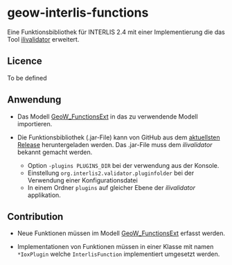 # geow-interlis-functions
Eine Funktionsbibliothek für INTERLIS 2.4 mit einer Implementierung die das Tool [ilivalidator](https://github.com/claeis/ilivalidator) erweitert.

## Licence
To be defined

## Anwendung
- Das Modell [GeoW_FunctionsExt](src/model/GeoW_FunctionsExt.ili) in das zu verwendende Modell importieren. 

- Die Funktionsbibliothek (.jar-File) kann von GitHub aus dem [aktuellsten Release](https://github.com/GeoWerkstatt/geow-interlis-functions/releases) heruntergeladen werden. Das .jar-File muss dem _ilivalidator_ bekannt gemacht werden.

    - Option `-plugins PLUGINS_DIR` bei der verwendung aus der Konsole. 
    - Einstellung `org.interlis2.validator.pluginfolder` bei der Verwendung einer Konfigurationsdatei
    - In einem Ordner `plugins` auf gleicher Ebene der _ilivalidator_ applikation.


## Contribution
- Neue Funktionen müssen im Modell [GeoW_FunctionsExt](src/model/GeoW_FunctionsExt.ili) erfasst werden.

- Implementationen von Funktionen müssen in einer Klasse mit namen `*IoxPlugin` welche `InterlisFunction` implementiert umgesetzt werden.





